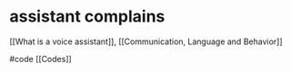 # assistant complains

[[What is a voice assistant]], [[Communication, Language and Behavior]]

#code [[Codes]]